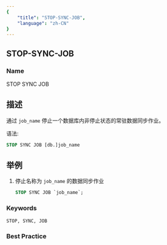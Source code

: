 ```yaml
---
{
    "title": "STOP-SYNC-JOB",
    "language": "zh-CN"
}
---
```


## STOP-SYNC-JOB

### Name

STOP SYNC JOB

## 描述

通过 `job_name` 停止一个数据库内非停止状态的常驻数据同步作业。

语法:

```sql
STOP SYNC JOB [db.]job_name
```

## 举例

1. 停止名称为 `job_name` 的数据同步作业

	```sql
	STOP SYNC JOB `job_name`;
	```

### Keywords

    STOP, SYNC, JOB

### Best Practice

